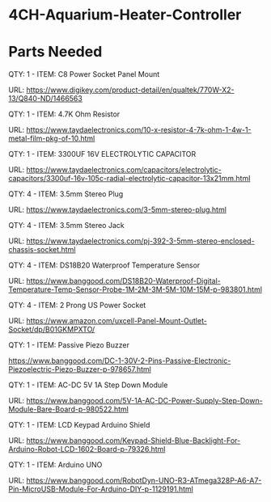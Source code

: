 # 4CH-Aquarium-Heater-Controller


# Parts Needed
QTY: 1 - ITEM: C8 Power Socket Panel Mount

URL: https://www.digikey.com/product-detail/en/qualtek/770W-X2-13/Q840-ND/1466563

QTY: 1 - ITEM: 4.7K Ohm Resistor

URL: https://www.taydaelectronics.com/10-x-resistor-4-7k-ohm-1-4w-1-metal-film-pkg-of-10.html

QTY: 1 - ITEM: 3300UF 16V ELECTROLYTIC CAPACITOR

URL: https://www.taydaelectronics.com/capacitors/electrolytic-capacitors/3300uf-16v-105c-radial-electrolytic-capacitor-13x21mm.html

QTY: 4 - ITEM: 3.5mm Stereo Plug

URL: https://www.taydaelectronics.com/3-5mm-stereo-plug.html

QTY: 4 - ITEM: 3.5mm Stereo Jack

URL: https://www.taydaelectronics.com/pj-392-3-5mm-stereo-enclosed-chassis-socket.html

QTY: 4 - ITEM: DS18B20 Waterproof Temperature Sensor

URL: https://www.banggood.com/DS18B20-Waterproof-Digital-Temperature-Temp-Sensor-Probe-1M-2M-3M-5M-10M-15M-p-983801.html

QTY: 4 - ITEM: 2 Prong US Power Socket

URL: https://www.amazon.com/uxcell-Panel-Mount-Outlet-Socket/dp/B01GKMPXTO/

QTY: 1 - ITEM: Passive Piezo Buzzer

https://www.banggood.com/DC-1-30V-2-Pins-Passive-Electronic-Piezoelectric-Piezo-Buzzer-p-978657.html

QTY: 1 - ITEM: AC-DC 5V 1A Step Down Module

URL: https://www.banggood.com/5V-1A-AC-DC-Power-Supply-Step-Down-Module-Bare-Board-p-980522.html

QTY: 1 - ITEM: LCD Keypad Arduino Shield

URL: https://www.banggood.com/Keypad-Shield-Blue-Backlight-For-Arduino-Robot-LCD-1602-Board-p-79326.html

QTY: 1 - ITEM: Arduino UNO

URL: https://www.banggood.com/RobotDyn-UNO-R3-ATmega328P-A6-A7-Pin-MicroUSB-Module-For-Arduino-DIY-p-1129191.html

